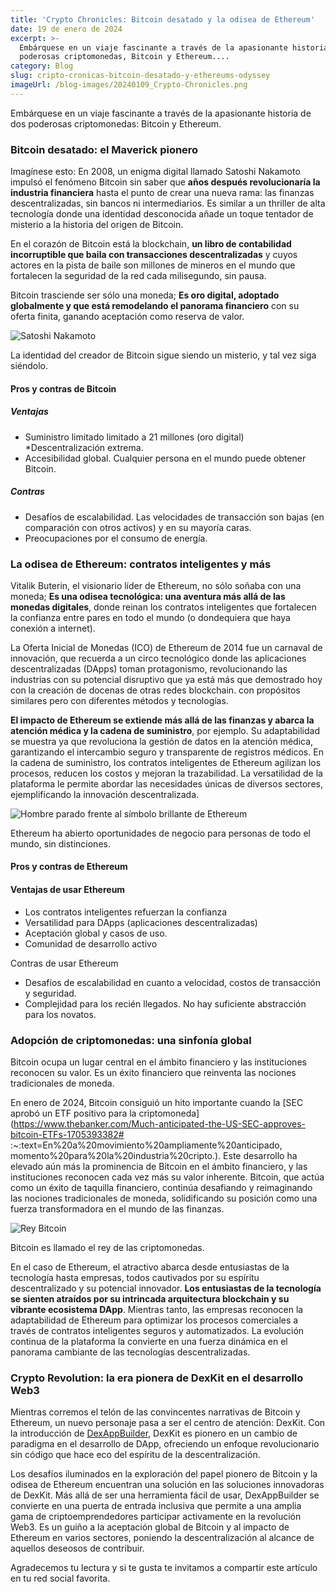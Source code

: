 ```yaml
---
title: 'Crypto Chronicles: Bitcoin desatado y la odisea de Ethereum'
date: 19 de enero de 2024
excerpt: >-
  Embárquese en un viaje fascinante a través de la apasionante historia de dos
  poderosas criptomonedas, Bitcoin y Ethereum....
category: Blog
slug: cripto-cronicas-bitcoin-desatado-y-ethereums-odyssey
imageUrl: /blog-images/20240109_Crypto-Chronicles.png
---
```

Embárquese en un viaje fascinante a través de la apasionante historia de dos poderosas criptomonedas: Bitcoin y Ethereum.

### Bitcoin desatado: el Maverick pionero

Imagínese esto: En 2008, un enigma digital llamado Satoshi Nakamoto impulsó el fenómeno Bitcoin sin saber que **años después revolucionaría la industria financiera** hasta el punto de crear una nueva rama: las finanzas descentralizadas, sin bancos ni intermediarios. Es similar a un thriller de alta tecnología donde una identidad desconocida añade un toque tentador de misterio a la historia del origen de Bitcoin.

En el corazón de Bitcoin está la blockchain, **un libro de contabilidad incorruptible que baila con transacciones descentralizadas** y cuyos actores en la pista de baile son millones de mineros en el mundo que fortalecen la seguridad de la red cada milisegundo, sin pausa.

Bitcoin trasciende ser sólo una moneda; **Es oro digital, adoptado globalmente y que está remodelando el panorama financiero** con su oferta finita, ganando aceptación como reserva de valor.

![Satoshi Nakamoto](/blog-images/f2e94aa0-d9e5-4dc1-9c07-6b8fec4acfd5.jpg)

La identidad del creador de Bitcoin sigue siendo un misterio, y tal vez siga siéndolo.

#### Pros y contras de Bitcoin

##### Ventajas

* Suministro limitado limitado a 21 millones (oro digital)
*Descentralización extrema.
* Accesibilidad global. Cualquier persona en el mundo puede obtener Bitcoin.

##### Contras

* Desafíos de escalabilidad. Las velocidades de transacción son bajas (en comparación con otros activos) y en su mayoría caras.
* Preocupaciones por el consumo de energía.

### La odisea de Ethereum: contratos inteligentes y más

Vitalik Buterin, el visionario líder de Ethereum, no sólo soñaba con una moneda; **Es una odisea tecnológica: una aventura más allá de las monedas digitales**, donde reinan los contratos inteligentes que fortalecen la confianza entre pares en todo el mundo (o dondequiera que haya conexión a internet).

La Oferta Inicial de Monedas (ICO) de Ethereum de 2014 fue un carnaval de innovación, que recuerda a un circo tecnológico donde las aplicaciones descentralizadas (DApps) toman protagonismo, revolucionando las industrias con su potencial disruptivo que ya está más que demostrado hoy con la creación de docenas de otras redes blockchain. con propósitos similares pero con diferentes métodos y tecnologías.

**El impacto de Ethereum se extiende más allá de las finanzas y abarca la atención médica y la cadena de suministro**, por ejemplo. Su adaptabilidad se muestra ya que revoluciona la gestión de datos en la atención médica, garantizando el intercambio seguro y transparente de registros médicos. En la cadena de suministro, los contratos inteligentes de Ethereum agilizan los procesos, reducen los costos y mejoran la trazabilidad. La versatilidad de la plataforma le permite abordar las necesidades únicas de diversos sectores, ejemplificando la innovación descentralizada.

![Hombre parado frente al símbolo brillante de Ethereum](/blog-images/c6de6a5e-14d2-4fe9-8038-0187b315f3c8.jpeg)

Ethereum ha abierto oportunidades de negocio para personas de todo el mundo, sin distinciones.

#### Pros y contras de Ethereum

#### Ventajas de usar Ethereum

* Los contratos inteligentes refuerzan la confianza
* Versatilidad para DApps (aplicaciones descentralizadas)
* Aceptación global y casos de uso.
* Comunidad de desarrollo activo

Contras de usar Ethereum

* Desafíos de escalabilidad en cuanto a velocidad, costos de transacción y seguridad.
* Complejidad para los recién llegados. No hay suficiente abstracción para los novatos.

### Adopción de criptomonedas: una sinfonía global

Bitcoin ocupa un lugar central en el ámbito financiero y las instituciones reconocen su valor. Es un éxito financiero que reinventa las nociones tradicionales de moneda.

En enero de 2024, Bitcoin consiguió un hito importante cuando la [SEC aprobó un ETF positivo para la criptomoneda](<https://www.thebanker.com/Much-anticipated-the-US-SEC-approves-bitcoin-ETFs-1705393382#> :~:text=En%20a%20movimiento%20ampliamente%20anticipado, momento%20para%20la%20industria%20cripto.). Este desarrollo ha elevado aún más la prominencia de Bitcoin en el ámbito financiero, y las instituciones reconocen cada vez más su valor inherente. Bitcoin, que actúa como un éxito de taquilla financiero, continúa desafiando y reimaginando las nociones tradicionales de moneda, solidificando su posición como una fuerza transformadora en el mundo de las finanzas.

![Rey Bitcoin](/blog-images/94cce3fc-b776-4998-a07d-03bdc04e08ad.jpg)

Bitcoin es llamado el rey de las criptomonedas.

En el caso de Ethereum, el atractivo abarca desde entusiastas de la tecnología hasta empresas, todos cautivados por su espíritu descentralizado y su potencial innovador. **Los entusiastas de la tecnología se sienten atraídos por su intrincada arquitectura blockchain y su vibrante ecosistema DApp**. Mientras tanto, las empresas reconocen la adaptabilidad de Ethereum para optimizar los procesos comerciales a través de contratos inteligentes seguros y automatizados. La evolución continua de la plataforma la convierte en una fuerza dinámica en el panorama cambiante de las tecnologías descentralizadas.

### Crypto Revolution: la era pionera de DexKit en el desarrollo Web3

Mientras corremos el telón de las convincentes narrativas de Bitcoin y Ethereum, un nuevo personaje pasa a ser el centro de atención: DexKit. Con la introducción de [DexAppBuilder](https://dexappbuilder.dexkit.com), DexKit es pionero en un cambio de paradigma en el desarrollo de DApp, ofreciendo un enfoque revolucionario sin código que hace eco del espíritu de la descentralización.

Los desafíos iluminados en la exploración del papel pionero de Bitcoin y la odisea de Ethereum encuentran una solución en las soluciones innovadoras de DexKit. Más allá de ser una herramienta fácil de usar, DexAppBuilder se convierte en una puerta de entrada inclusiva que permite a una amplia gama de criptoemprendedores participar activamente en la revolución Web3. Es un guiño a la aceptación global de Bitcoin y al impacto de Ethereum en varios sectores, poniendo la descentralización al alcance de aquellos deseosos de contribuir.

Agradecemos tu lectura y si te gusta te invitamos a compartir este artículo en tu red social favorita.
